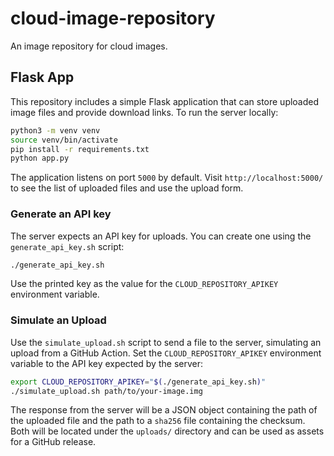 # cloud-image-repository

An image repository for cloud images.

## Flask App

This repository includes a simple Flask application that can store uploaded image files and provide download links. To run the server locally:

```bash
python3 -m venv venv
source venv/bin/activate
pip install -r requirements.txt
python app.py
```

The application listens on port `5000` by default. Visit `http://localhost:5000/` to see the list of uploaded files and use the upload form.

### Generate an API key

The server expects an API key for uploads. You can create one using the
`generate_api_key.sh` script:

```bash
./generate_api_key.sh
```

Use the printed key as the value for the `CLOUD_REPOSITORY_APIKEY` environment
variable.

### Simulate an Upload

Use the `simulate_upload.sh` script to send a file to the server, simulating an upload from a GitHub Action. Set the `CLOUD_REPOSITORY_APIKEY` environment variable to the API key expected by the server:

```bash
export CLOUD_REPOSITORY_APIKEY="$(./generate_api_key.sh)"
./simulate_upload.sh path/to/your-image.img
```

The response from the server will be a JSON object containing the path of the uploaded file and the path to a `sha256` file containing the checksum. Both will be located under the `uploads/` directory and can be used as assets for a GitHub release.
